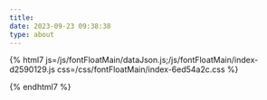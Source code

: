 ```yaml
---
title: 
date: 2023-09-23 09:38:38
type: about
---
```


{% html7 js=/js/fontFloatMain/dataJson.js;/js/fontFloatMain/index-d2590129.js css=/css/fontFloatMain/index-6ed54a2c.css %}
<style>
.main-inner {
    width: 100%;
}
</style>
<div id="fontFloatMainApp"></div>
{% endhtml7 %}